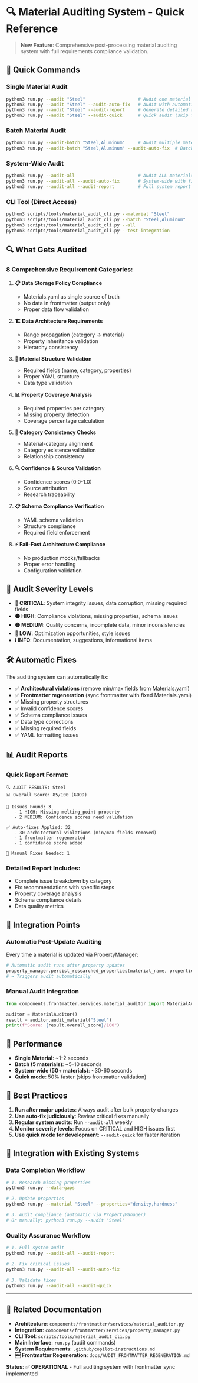 # 🔍 Material Auditing System - Quick Reference

> **New Feature**: Comprehensive post-processing material auditing system with full requirements compliance validation.

## 🚀 Quick Commands

### Single Material Audit
```bash
python3 run.py --audit "Steel"                    # Audit one material
python3 run.py --audit "Steel" --audit-auto-fix   # Audit with automatic fixes
python3 run.py --audit "Steel" --audit-report     # Generate detailed report
python3 run.py --audit "Steel" --audit-quick      # Quick audit (skip frontmatter)
```

### Batch Material Audit
```bash
python3 run.py --audit-batch "Steel,Aluminum"     # Audit multiple materials
python3 run.py --audit-batch "Steel,Aluminum" --audit-auto-fix  # Batch with fixes
```

### System-Wide Audit
```bash
python3 run.py --audit-all                        # Audit ALL materials
python3 run.py --audit-all --audit-auto-fix       # System-wide with fixes
python3 run.py --audit-all --audit-report         # Full system report
```

### CLI Tool (Direct Access)
```bash
python3 scripts/tools/material_audit_cli.py --material "Steel"
python3 scripts/tools/material_audit_cli.py --batch "Steel,Aluminum"
python3 scripts/tools/material_audit_cli.py --all
python3 scripts/tools/material_audit_cli.py --test-integration
```

## 🔍 What Gets Audited

### 8 Comprehensive Requirement Categories:

1. **📋 Data Storage Policy Compliance**
   - Materials.yaml as single source of truth
   - No data in frontmatter (output only)
   - Proper data flow validation

2. **🏗️ Data Architecture Requirements**
   - Range propagation (category → material)
   - Property inheritance validation
   - Hierarchy consistency

3. **📝 Material Structure Validation**
   - Required fields (name, category, properties)
   - Proper YAML structure
   - Data type validation

4. **📊 Property Coverage Analysis**
   - Required properties per category
   - Missing property detection
   - Coverage percentage calculation

5. **🔗 Category Consistency Checks**
   - Material-category alignment
   - Category existence validation
   - Relationship consistency

6. **🔍 Confidence & Source Validation**
   - Confidence scores (0.0-1.0)
   - Source attribution
   - Research traceability

7. **📋 Schema Compliance Verification**
   - YAML schema validation
   - Structure compliance
   - Required field enforcement

8. **⚡ Fail-Fast Architecture Compliance**
   - No production mocks/fallbacks
   - Proper error handling
   - Configuration validation

## 🚨 Audit Severity Levels

- **🔴 CRITICAL**: System integrity issues, data corruption, missing required fields
- **🟠 HIGH**: Compliance violations, missing properties, schema issues  
- **🟡 MEDIUM**: Quality concerns, incomplete data, minor inconsistencies
- **🔵 LOW**: Optimization opportunities, style issues
- **ℹ️ INFO**: Documentation, suggestions, informational items

## 🛠️ Automatic Fixes

The auditing system can automatically fix:
- ✅ **Architectural violations** (remove min/max fields from Materials.yaml)
- ✅ **Frontmatter regeneration** (sync frontmatter with fixed Materials.yaml)
- ✅ Missing property structures
- ✅ Invalid confidence scores
- ✅ Schema compliance issues
- ✅ Data type corrections
- ✅ Missing required fields
- ✅ YAML formatting issues

## 📊 Audit Reports

### Quick Report Format:
```
🔍 AUDIT RESULTS: Steel
📊 Overall Score: 85/100 (GOOD)

🚨 Issues Found: 3
   - 1 HIGH: Missing melting_point property
   - 2 MEDIUM: Confidence scores need validation

✅ Auto-fixes Applied: 32
   - 30 architectural violations (min/max fields removed)
   - 1 frontmatter regenerated
   - 1 confidence score added

🔧 Manual Fixes Needed: 1
```

### Detailed Report Includes:
- Complete issue breakdown by category
- Fix recommendations with specific steps
- Property coverage analysis
- Schema compliance details
- Data quality metrics

## 🔧 Integration Points

### Automatic Post-Update Auditing
Every time a material is updated via PropertyManager:
```python
# Automatic audit runs after property updates
property_manager.persist_researched_properties(material_name, properties)
# → Triggers audit automatically
```

### Manual Audit Integration
```python
from components.frontmatter.services.material_auditor import MaterialAuditor

auditor = MaterialAuditor()
result = auditor.audit_material("Steel")
print(f"Score: {result.overall_score}/100")
```

## 🚀 Performance

- **Single Material**: ~1-2 seconds
- **Batch (5 materials)**: ~5-10 seconds  
- **System-wide (50+ materials)**: ~30-60 seconds
- **Quick mode**: 50% faster (skips frontmatter validation)

## 🎯 Best Practices

1. **Run after major updates**: Always audit after bulk property changes
2. **Use auto-fix judiciously**: Review critical fixes manually
3. **Regular system audits**: Run `--audit-all` weekly
4. **Monitor severity levels**: Focus on CRITICAL and HIGH issues first
5. **Use quick mode for development**: `--audit-quick` for faster iteration

## 🔗 Integration with Existing Systems

### Data Completion Workflow
```bash
# 1. Research missing properties
python3 run.py --data-gaps

# 2. Update properties  
python3 run.py --material "Steel" --properties="density,hardness"

# 3. Audit compliance (automatic via PropertyManager)
# Or manually: python3 run.py --audit "Steel"
```

### Quality Assurance Workflow
```bash
# 1. Full system audit
python3 run.py --audit-all --audit-report

# 2. Fix critical issues
python3 run.py --audit-all --audit-auto-fix

# 3. Validate fixes
python3 run.py --audit-all --audit-quick
```

---

## 📖 Related Documentation

- **Architecture**: `components/frontmatter/services/material_auditor.py`
- **Integration**: `components/frontmatter/services/property_manager.py`
- **CLI Tool**: `scripts/tools/material_audit_cli.py`
- **Main Interface**: `run.py` (audit commands)
- **System Requirements**: `.github/copilot-instructions.md`
- **🆕 Frontmatter Regeneration**: `docs/AUDIT_FRONTMATTER_REGENERATION.md`

**Status**: ✅ **OPERATIONAL** - Full auditing system with frontmatter sync implemented